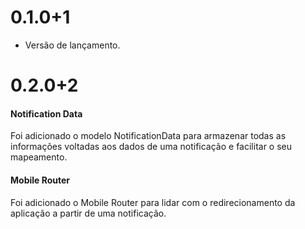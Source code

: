 # 0.1.0+1

- Versão de lançamento.

# 0.2.0+2

#### Notification Data

Foi adicionado o modelo NotificationData para armazenar todas as informações voltadas aos dados de uma notificação e facilitar o seu mapeamento.

#### Mobile Router

Foi adicionado o Mobile Router para lidar com o redirecionamento da aplicação a partir de uma notificação.

